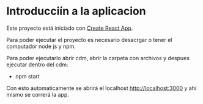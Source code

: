 # Introducciín a la aplicacion 

Este proyecto está iniciado con [Create React App](https://github.com/facebook/create-react-app).

Para poder ejecutar el proyecto es necesario desacrgar o tener el computador node js y npm.

Para poder ejecutarlo abrir cdm, abrir la carpeta con archivos y despues ejecutar
dentro del cdm:

- npm start

Con esto automaticamente se abrirá el localhost [http://localhost:3000](http://localhost:3000) 
y ahí mismo se correrá la app.


